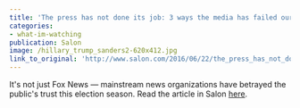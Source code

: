 ```yaml
---
title: 'The press has not done its job: 3 ways the media has failed our democracy in covering the election'
categories: 
- what-im-watching
publication: Salon
image: /hillary_trump_sanders2-620x412.jpg
link_to_original: 'http://www.salon.com/2016/06/22/the_press_has_not_done_its_job_three_ways_the_media_has_failed_our_democracy_in_covering_the_election/'
---
```



It's not just Fox News — mainstream news organizations have betrayed the public's trust this election season. Read the article in Salon [here](http://www.salon.com/2016/06/22/the_press_has_not_done_its_job_three_ways_the_media_has_failed_our_democracy_in_covering_the_election/).